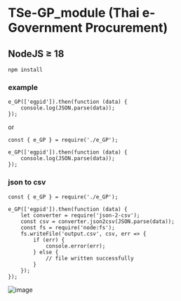 # TSe-GP_module (Thai e-Government Procurement)
## NodeJS ≥ 18
```
npm install
```
### example
```
e_GP(['egpid']).then(function (data) {
    console.log(JSON.parse(data));
});
```
or
```
const { e_GP } = require('./e_GP');

e_GP(['egpid']).then(function (data) {
    console.log(JSON.parse(data));
});
```
### json to csv
```
const { e_GP } = require('./e_GP');

e_GP(['egpid']).then(function (data) {
    let converter = require('json-2-csv');
    const csv = converter.json2csv(JSON.parse(data));
    const fs = require('node:fs');
    fs.writeFile('output.csv', csv, err => {
        if (err) {
            console.error(err);
        } else {
            // file written successfully
        }
    });
});
```

![image](https://github.com/user-attachments/assets/cd9987d5-ada6-4e88-a375-a6e8cd147b33)
